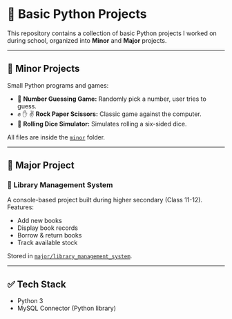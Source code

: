 # 🐍 Basic Python Projects

This repository contains a collection of basic Python projects I worked on during school, organized into **Minor** and **Major** projects.

---

## 📂 Minor Projects
Small Python programs and games:

- 🎯 **Number Guessing Game:** Randomly pick a number, user tries to guess.
- ✊ ✋ ✌ **Rock Paper Scissors:** Classic game against the computer.
- 🎲 **Rolling Dice Simulator:** Simulates rolling a six-sided dice.

All files are inside the [`minor`](./minor) folder.

---

## 📂 Major Project
### 📘 **Library Management System**
A console-based project built during higher secondary (Class 11-12).  
Features:
- Add new books
- Display book records
- Borrow & return books
- Track available stock

Stored in [`major/library_management_system`](./major/library_management_system.py).

---

## ✅ Tech Stack
- Python 3
- MySQL Connector (Python library)
